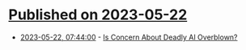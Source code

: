 # [Published on 2023-05-22](index.md)

* [2023-05-22, 07:44:00](https://slashdot.org/story/23/05/22/044257/is-concern-about-deadly-ai-overblown?utm_source=rss1.0mainlinkanon&utm_medium=feed) - [Is Concern About Deadly AI Overblown?](https://slashdot.org/story/23/05/22/044257/is-concern-about-deadly-ai-overblown?utm_source=rss1.0mainlinkanon&utm_medium=feed)
